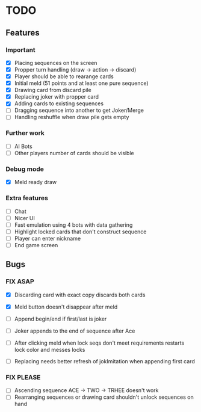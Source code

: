 # TODO

## Features
### Important
- [x] Placing sequences on the screen
- [x] Propper turn handling (draw -> action -> discard)
- [x] Player should be able to rearange cards
- [x] Initial meld (51 points and at least one pure sequence)
- [x] Drawing card from discard pile
- [x] Replacing joker with propper card
- [x] Adding cards to existing sequences
- [ ] Dragging sequence into another to get Joker/Merge
- [ ] Handling reshuffle when draw pile gets empty

### Further work
- [ ] AI Bots
- [ ] Other players number of cards should be visible

### Debug mode
- [x] Meld ready draw 

### Extra features 
- [ ] Chat
- [ ] Nicer UI
- [ ] Fast emulation using 4 bots with data gathering
- [ ] Highlight locked cards that don't construct sequence
- [ ] Player can enter nickname
- [ ] End game screen

## Bugs
### FIX ASAP
- [x] Discarding card with exact copy discards both cards
- [x] Meld button doesn't disappear after meld
- [ ] Append begin/end if first/last is joker
- [ ] Joker appends to the end of sequence after Ace
- [ ] After clicking meld when lock seqs don't meet requirements restarts lock color and messes locks 
- [ ] Replacing needs better refresh of jokImitation when appending first card


### FIX PLEASE
- [ ] Ascending sequence ACE -> TWO -> TRHEE doesn't work
- [ ] Rearranging sequences or drawing card shouldn't unlock sequences on hand

